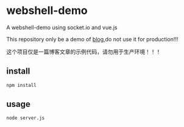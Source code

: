 # webshell-demo
A webshell-demo using socket.io and vue.js

This repository only be a demo of [blog](https://ngtmuzi.com/%E4%BD%BF%E7%94%A8socket-io%E5%9C%A8%E9%A1%B5%E9%9D%A2%E4%B8%8A%E8%BE%93%E5%87%BA%E5%AE%9E%E6%97%B6%E6%97%A5%E5%BF%97/),do not use it for production!!!

这个项目仅是一篇博客文章的示例代码，请勿用于生产环境！！！

## install
```cmd
npm install
```

## usage
```cmd
node server.js
```
